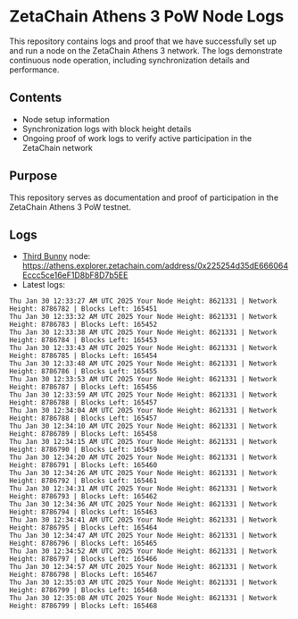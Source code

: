 # ZetaChain Athens 3 PoW Node Logs
This repository contains logs and proof that we have successfully set up and run a node on the ZetaChain Athens 3 network. The logs demonstrate continuous node operation, including synchronization details and performance.

## Contents
- Node setup information
- Synchronization logs with block height details
- Ongoing proof of work logs to verify active participation in the ZetaChain network

## Purpose
This repository serves as documentation and proof of participation in the ZetaChain Athens 3 PoW testnet.

## Logs

- [Third Bunny](https://thirdbunny.xyz/) node: https://athens.explorer.zetachain.com/address/0x225254d35dE666064Eccc5ce16eF1D8bF8D7b5EE
- Latest logs:
```
Thu Jan 30 12:33:27 AM UTC 2025 Your Node Height: 8621331 | Network Height: 8786782 | Blocks Left: 165451
Thu Jan 30 12:33:32 AM UTC 2025 Your Node Height: 8621331 | Network Height: 8786783 | Blocks Left: 165452
Thu Jan 30 12:33:38 AM UTC 2025 Your Node Height: 8621331 | Network Height: 8786784 | Blocks Left: 165453
Thu Jan 30 12:33:43 AM UTC 2025 Your Node Height: 8621331 | Network Height: 8786785 | Blocks Left: 165454
Thu Jan 30 12:33:48 AM UTC 2025 Your Node Height: 8621331 | Network Height: 8786786 | Blocks Left: 165455
Thu Jan 30 12:33:53 AM UTC 2025 Your Node Height: 8621331 | Network Height: 8786787 | Blocks Left: 165456
Thu Jan 30 12:33:59 AM UTC 2025 Your Node Height: 8621331 | Network Height: 8786788 | Blocks Left: 165457
Thu Jan 30 12:34:04 AM UTC 2025 Your Node Height: 8621331 | Network Height: 8786788 | Blocks Left: 165457
Thu Jan 30 12:34:10 AM UTC 2025 Your Node Height: 8621331 | Network Height: 8786789 | Blocks Left: 165458
Thu Jan 30 12:34:15 AM UTC 2025 Your Node Height: 8621331 | Network Height: 8786790 | Blocks Left: 165459
Thu Jan 30 12:34:20 AM UTC 2025 Your Node Height: 8621331 | Network Height: 8786791 | Blocks Left: 165460
Thu Jan 30 12:34:26 AM UTC 2025 Your Node Height: 8621331 | Network Height: 8786792 | Blocks Left: 165461
Thu Jan 30 12:34:31 AM UTC 2025 Your Node Height: 8621331 | Network Height: 8786793 | Blocks Left: 165462
Thu Jan 30 12:34:36 AM UTC 2025 Your Node Height: 8621331 | Network Height: 8786794 | Blocks Left: 165463
Thu Jan 30 12:34:41 AM UTC 2025 Your Node Height: 8621331 | Network Height: 8786795 | Blocks Left: 165464
Thu Jan 30 12:34:47 AM UTC 2025 Your Node Height: 8621331 | Network Height: 8786796 | Blocks Left: 165465
Thu Jan 30 12:34:52 AM UTC 2025 Your Node Height: 8621331 | Network Height: 8786797 | Blocks Left: 165466
Thu Jan 30 12:34:57 AM UTC 2025 Your Node Height: 8621331 | Network Height: 8786798 | Blocks Left: 165467
Thu Jan 30 12:35:03 AM UTC 2025 Your Node Height: 8621331 | Network Height: 8786799 | Blocks Left: 165468
Thu Jan 30 12:35:08 AM UTC 2025 Your Node Height: 8621331 | Network Height: 8786799 | Blocks Left: 165468
```
